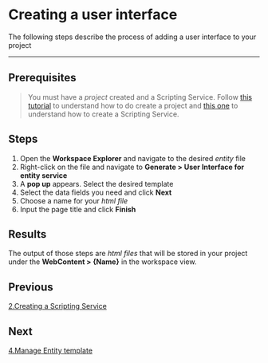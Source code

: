 # Creating a user interface

The following steps describe the process of adding a user interface to your project

-------------------------------------------------------

## Prerequisites

> You must have a _project_ created and a Scripting Service. Follow [this tutorial](1.DataStructures.md) to understand how to do create a project and [this one](2.ScriptingService.md) to understand how to create a Scripting Service.

## Steps

1. Open the **Workspace Explorer** and navigate to the desired _entity_ file
2. Right-click on the file and navigate to **Generate > User Interface for entity service**
3. A **pop up** appears. Select the desired template
4. Select the data fields you need and click **Next**
5. Choose a name for your _html file_
6. Input the page title and click **Finish**

## Results 

The output of those steps are _html files_ that will be stored in your project under the **WebContent > {Name}** in the workspace view.

## Previous

[2.Creating a Scripting Service](2.ScriptingServices.md)

## Next

[4.Manage Entity template](4.ManageEntityTemplate.md)
